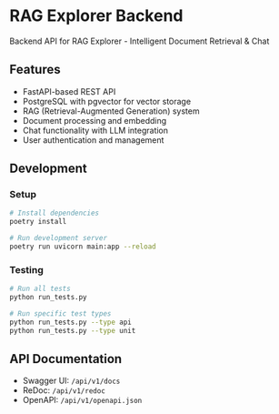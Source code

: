 # RAG Explorer Backend

Backend API for RAG Explorer - Intelligent Document Retrieval & Chat

## Features

- FastAPI-based REST API
- PostgreSQL with pgvector for vector storage
- RAG (Retrieval-Augmented Generation) system
- Document processing and embedding
- Chat functionality with LLM integration
- User authentication and management

## Development

### Setup

```bash
# Install dependencies
poetry install

# Run development server
poetry run uvicorn main:app --reload
```

### Testing

```bash
# Run all tests
python run_tests.py

# Run specific test types
python run_tests.py --type api
python run_tests.py --type unit
```

## API Documentation

- Swagger UI: `/api/v1/docs`
- ReDoc: `/api/v1/redoc`
- OpenAPI: `/api/v1/openapi.json`
